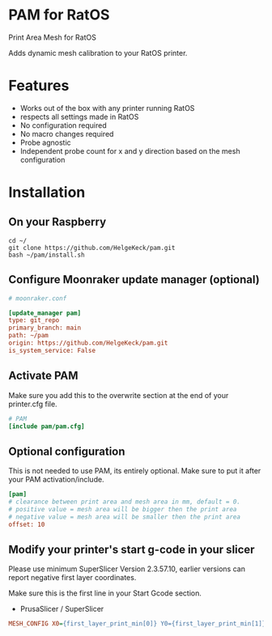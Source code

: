 # PAM for RatOS
Print Area Mesh for RatOS

Adds dynamic mesh calibration to your RatOS printer.

# Features
- Works out of the box with any printer running RatOS
- respects all settings made in RatOS
- No configuration required
- No macro changes required
- Probe agnostic
- Independent probe count for x and y direction based on the mesh configuration


# Installation

## On your Raspberry
```
cd ~/
git clone https://github.com/HelgeKeck/pam.git
bash ~/pam/install.sh
```

## Configure Moonraker update manager (optional)
```ini
# moonraker.conf

[update_manager pam]
type: git_repo
primary_branch: main
path: ~/pam
origin: https://github.com/HelgeKeck/pam.git
is_system_service: False
```

## Activate PAM
Make sure you add this to the overwrite section at the end of your printer.cfg file.
```ini
# PAM
[include pam/pam.cfg]
```

## Optional configuration
This is not needed to use PAM, its entirely optional. Make sure to put it after your PAM activation/include.
```ini
[pam]
# clearance between print area and mesh area in mm, default = 0. 
# positive value = mesh area will be bigger then the print area
# negative value = mesh area will be smaller then the print area
offset: 10          
```

## Modify your printer's start g-code in your slicer
Please use minimum SuperSlicer Version 2.3.57.10, earlier versions can report negative first layer coordinates.

Make sure this is the first line in your Start Gcode section.
- PrusaSlicer / SuperSlicer
```ini
MESH_CONFIG X0={first_layer_print_min[0]} Y0={first_layer_print_min[1]} X1={first_layer_print_max[0]} Y1={first_layer_print_max[1]}
```
